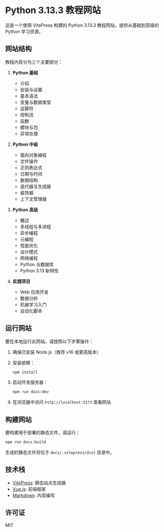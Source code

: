 # Python 3.13.3 教程网站

这是一个使用 VitePress 构建的 Python 3.13.3 教程网站，提供从基础到高级的 Python 学习资源。

## 网站结构

教程内容分为三个主要部分：

1. **Python 基础**
    - 介绍
    - 安装与设置
    - 基本语法
    - 变量与数据类型
    - 运算符
    - 控制流
    - 函数
    - 模块与包
    - 异常处理

2. **Python 中级**
    - 面向对象编程
    - 文件操作
    - 正则表达式
    - 日期与时间
    - 数据结构
    - 迭代器与生成器
    - 装饰器
    - 上下文管理器

3. **Python 高级**
    - 概述
    - 多线程与多进程
    - 异步编程
    - 元编程
    - 性能优化
    - 设计模式
    - 网络编程
    - Python 与数据库
    - Python 3.13 新特性

4. **实践项目**
    - Web 应用开发
    - 数据分析
    - 机器学习入门
    - 自动化脚本

## 运行网站

要在本地运行此网站，请按照以下步骤操作：

1. 确保已安装 Node.js（推荐 v16 或更高版本）

2. 安装依赖：
   ```bash
   npm install
   ```

3. 启动开发服务器：
   ```bash
   npm run docs:dev
   ```

4. 在浏览器中访问 `http://localhost:5173` 查看网站

## 构建网站

要构建用于部署的静态文件，请运行：

```bash
npm run docs:build
```

生成的静态文件将位于 `docs/.vitepress/dist` 目录中。

## 技术栈

- [VitePress](https://vitepress.dev/): 静态站点生成器
- [Vue.js](https://vuejs.org/): 前端框架
- [Markdown](https://www.markdownguide.org/): 内容编写

## 许可证

MIT 